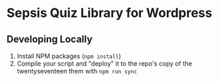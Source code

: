 # Sepsis Quiz Library for Wordpress

## Developing Locally
1. Install NPM packages (`npm install`)
2. Compile your script and "deploy" it to the repo's copy of the twentyseventeen  them with `npm run sync`
